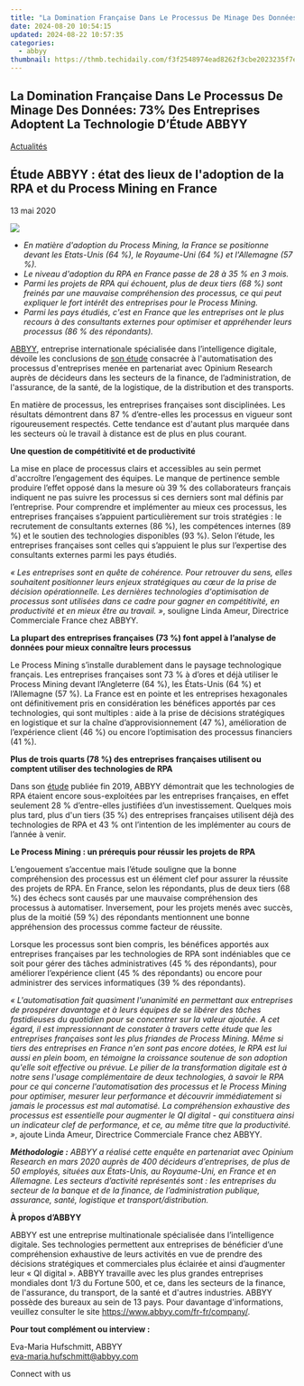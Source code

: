 ```yaml
---
title: "La Domination Française Dans Le Processus De Minage Des Données: 73%% Des Entreprises Adoptent La Technologie D’Étude ABBYY"
date: 2024-08-20 10:54:15
updated: 2024-08-22 10:57:35
categories:
  - abbyy
thumbnail: https://thmb.techidaily.com/f3f2548974ead8262f3cbe2023235f7ed337f6212ab7a7e3e523b3fd374baa30.jpg
---
```


## La Domination Française Dans Le Processus De Minage Des Données: 73% Des Entreprises Adoptent La Technologie D’Étude ABBYY

[Actualités](https://tools.techidaily.com/abbyy/products/)

## Étude ABBYY : état des lieux de l'adoption de la RPA et du Process Mining en France

13 mai 2020

![](https://content.abbyy.com/-/media/project/abbyy/abbyy/branchtemplates/shutterstock_1272462163_1296-x-729.jpg?h=729&iar=0&w=1296)

* _En matière d'adoption du Process Mining, la France se positionne devant les Etats-Unis (64 %), le Royaume-Uni (64 %) et l'Allemagne (57 %)._
* _Le niveau d'adoption du RPA en France passe de 28 à 35 % en 3 mois._
* _Parmi les projets de RPA qui échouent, plus de deux tiers (68 %) sont freinés par une mauvaise compréhension des processus, ce qui peut expliquer le fort intérêt des entreprises pour le Process Mining._
* _Parmi les pays étudiés, c'est en France que les entreprises ont le plus recours à des consultants externes pour optimiser et appréhender leurs processus (86 % des répondants)._

[ABBYY](https://tools.techidaily.com/abbyy/products/), entreprise internationale spécialisée dans l’intelligence digitale, dévoile les conclusions de [son étude](https://tools.techidaily.com/abbyy/products/) consacrée à l'automatisation des processus d'entreprises menée en partenariat avec Opinium Research auprès de décideurs dans les secteurs de la finance, de l’administration, de l'assurance, de la santé, de la logistique, de la distribution et des transports.

En matière de processus, les entreprises françaises sont disciplinées. Les résultats démontrent dans 87 % d’entre-elles les processus en vigueur sont rigoureusement respectés. Cette tendance est d'autant plus marquée dans les secteurs où le travail à distance est de plus en plus courant.

**Une question de compétitivité et de productivité**

La mise en place de processus clairs et accessibles au sein permet d'accroître l’engagement des équipes. Le manque de pertinence semble produire l’effet opposé dans la mesure où 39 % des collaborateurs français indiquent ne pas suivre les processus si ces derniers sont mal définis par l’entreprise. Pour comprendre et implémenter au mieux ces processus, les entreprises françaises s’appuient particulièrement sur trois stratégies : le recrutement de consultants externes (86 %), les compétences internes (89 %) et le soutien des technologies disponibles (93 %). Selon l’étude, les entreprises françaises sont celles qui s’appuient le plus sur l’expertise des consultants externes parmi les pays étudiés.

_« Les entreprises sont en quête de cohérence. Pour retrouver du sens, elles souhaitent positionner leurs enjeux stratégiques au cœur de la prise de décision opérationnelle. Les dernières technologies d'optimisation de processus sont utilisées dans ce cadre pour gagner en compétitivité, en productivité et en mieux être au travail. »_, souligne Linda Ameur, Directrice Commerciale France chez ABBYY.

**La plupart des entreprises françaises (73 %) font appel à l’analyse de données pour mieux connaître leurs processus**

Le Process Mining s’installe durablement dans le paysage technologique français. Les entreprises françaises sont 73 % à d’ores et déjà utiliser le Process Mining devant l’Angleterre (64 %), les États-Unis (64 %) et l’Allemagne (57 %). La France est en pointe et les entreprises hexagonales ont définitivement pris en considération les bénéfices apportés par ces technologies, qui sont multiples : aide à la prise de décisions stratégiques en logistique et sur la chaîne d’approvisionnement (47 %), amélioration de l’expérience client (46 %) ou encore l’optimisation des processus financiers (41 %).

**Plus de trois quarts (78 %) des entreprises françaises utilisent ou comptent utiliser des technologies de RPA**

Dans son [étude](https://tools.techidaily.com/abbyy/products/) publiée fin 2019, ABBYY démontrait que les technologies de RPA étaient encore sous-exploitées par les entreprises françaises, en effet seulement 28 % d’entre-elles justifiées d’un investissement. Quelques mois plus tard, plus d'un tiers (35 %) des entreprises françaises utilisent déjà des technologies de RPA et 43 % ont l’intention de les implémenter au cours de l’année à venir.

**Le Process Mining : un prérequis pour réussir les projets de RPA**

L’engouement s’accentue mais l’étude souligne que la bonne compréhension des processus est un élément clef pour assurer la réussite des projets de RPA. En France, selon les répondants, plus de deux tiers (68 %) des échecs sont causés par une mauvaise compréhension des processus à automatiser. Inversement, pour les projets menés avec succès, plus de la moitié (59 %) des répondants mentionnent une bonne appréhension des processus comme facteur de réussite.

Lorsque les processus sont bien compris, les bénéfices apportés aux entreprises françaises par les technologies de RPA sont indéniables que ce soit pour gérer des tâches administratives (45 % des répondants), pour améliorer l’expérience client (45 % des répondants) ou encore pour administrer des services informatiques (39 % des répondants).

_« L'automatisation fait quasiment l'unanimité en permettant aux entreprises de prospérer davantage et à leurs équipes de se libérer des tâches fastidieuses du quotidien pour se concentrer sur la valeur ajoutée. A cet égard, il est impressionnant de constater à travers cette étude que les entreprises françaises sont les plus friandes de Process Mining. Même si tiers des entreprises en France n'en sont pas encore dotées, le RPA est lui aussi en plein boom, en témoigne la croissance soutenue de son adoption qu'elle soit effective ou prévue. Le pilier de la transformation digitale est à notre sens l'usage complémentaire de deux technologies, à savoir le RPA pour ce qui concerne l'automatisation des processus et le Process Mining pour optimiser, mesurer leur performance et découvrir immédiatement si jamais le processus est mal automatisé. La compréhension exhaustive des processus est essentielle pour augmenter le QI digital - qui constituera ainsi un indicateur clef de performance, et ce, au même titre que la productivité. »_, ajoute Linda Ameur, Directrice Commerciale France chez ABBYY.

_**Méthodologie :** ABBYY a réalisé cette enquête en partenariat avec Opinium Research en mars 2020 auprès de 400 décideurs d’entreprises, de plus de 50 employés, situées aux États-Unis, au Royaume-Uni, en France et en Allemagne. Les secteurs d’activité représentés sont : les entreprises du secteur de la banque et de la finance, de l’administration publique, assurance, santé, logistique et transport/distribution._

**À propos d’ABBYY**

ABBYY est une entreprise multinationale spécialisée dans l’intelligence digitale. Ses technologies permettent aux entreprises de bénéficier d’une compréhension exhaustive de leurs activités en vue de prendre des décisions stratégiques et commerciales plus éclairée et ainsi d’augmenter leur « QI digital ». ABBYY travaille avec les plus grandes entreprises mondiales dont 1/3 du Fortune 500, et ce, dans les secteurs de la finance, de l'assurance, du transport, de la santé et d'autres industries. ABBYY possède des bureaux au sein de 13 pays. Pour davantage d'informations, veuillez consulter le site <https://www.abbyy.com/fr-fr/company/>.

**Pour tout complément ou interview :**

Eva-Maria Hufschmitt, ABBYY  
[eva-maria.hufschmitt@abbyy.com](https://tools.techidaily.com/abbyy/products/)

Connect with us

<ins class="adsbygoogle"
     style="display:block"
     data-ad-format="autorelaxed"
     data-ad-client="ca-pub-7571918770474297"
     data-ad-slot="1223367746"></ins>



<ins class="adsbygoogle"
     style="display:block"
     data-ad-client="ca-pub-7571918770474297"
     data-ad-slot="8358498916"
     data-ad-format="auto"
     data-full-width-responsive="true"></ins>
